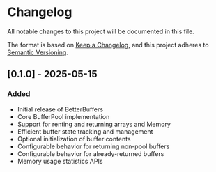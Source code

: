 # Changelog

All notable changes to this project will be documented in this file.

The format is based on [Keep a Changelog](https://keepachangelog.com/en/1.0.0/),
and this project adheres to [Semantic Versioning](https://semver.org/spec/v2.0.0.html).

## [0.1.0] - 2025-05-15

### Added
- Initial release of BetterBuffers
- Core BufferPool<T> implementation
- Support for renting and returning arrays and Memory<T>
- Efficient buffer state tracking and management
- Optional initialization of buffer contents
- Configurable behavior for returning non-pool buffers
- Configurable behavior for already-returned buffers
- Memory usage statistics APIs